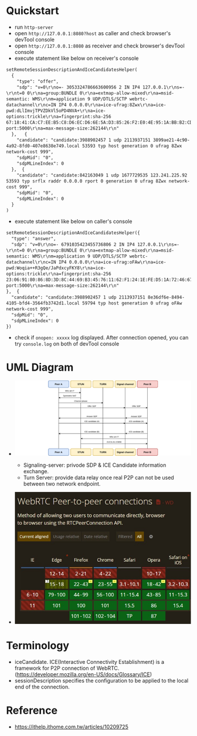 # Quickstart

- run `http-server`
- open `http://127.0.0.1:8080?host` as caller and check browser's devTool console
- open `http://127.0.0.1:8080` as receiver and check browser's devTool console
- execute statement like below on receiver's console
```
setRemoteSessionDescriptionAndIceCandidatesHelper(
  {
    "type": "offer",
    "sdp": "v=0\r\no=- 3053324786663600956 2 IN IP4 127.0.0.1\r\ns=-\r\nt=0 0\r\na=group:BUNDLE 0\r\na=extmap-allow-mixed\r\na=msid-semantic: WMS\r\nm=application 9 UDP/DTLS/SCTP webrtc-datachannel\r\nc=IN IP4 0.0.0.0\r\na=ice-ufrag:8Zwx\r\na=ice-pwd:dLlImvjTPVZDkVl5oPD4NVA+\r\na=ice-options:trickle\r\na=fingerprint:sha-256 67:18:41:CA:C7:EE:B5:C8:D6:EC:D6:6E:5A:D3:85:26:F2:E0:4E:95:1A:BB:B2:CD:CE:5F:C1:D5:87:8C:67:B0\r\na=setup:actpass\r\na=mid:0\r\na=sctp-port:5000\r\na=max-message-size:262144\r\n"
  },   {
    "candidate": "candidate:3988902457 1 udp 2113937151 3899ae21-4c90-4a92-8fd0-407e8638e749.local 53593 typ host generation 0 ufrag 8Zwx network-cost 999",
    "sdpMid": "0",
    "sdpMLineIndex": 0
  },  {
    "candidate": "candidate:842163049 1 udp 1677729535 123.241.225.92 53593 typ srflx raddr 0.0.0.0 rport 0 generation 0 ufrag 8Zwx network-cost 999",
    "sdpMid": "0",
    "sdpMLineIndex": 0
  }
)
```
- execute statement like below on caller's console
```
setRemoteSessionDescriptionAndIceCandidatesHelper({
  "type": "answer",
  "sdp": "v=0\r\no=- 6791035423455736806 2 IN IP4 127.0.0.1\r\ns=-\r\nt=0 0\r\na=group:BUNDLE 0\r\na=extmap-allow-mixed\r\na=msid-semantic: WMS\r\nm=application 9 UDP/DTLS/SCTP webrtc-datachannel\r\nc=IN IP4 0.0.0.0\r\na=ice-ufrag:oFAw\r\na=ice-pwd:Woqia++R3gQe/JaPdxcyFKY8\r\na=ice-options:trickle\r\na=fingerprint:sha-256 23:06:91:80:86:8D:3D:8C:44:69:B3:45:76:11:62:F1:24:1E:FE:D5:1A:72:46:67:7F:82:C2:4B:B3:CB:E7:9E\r\na=setup:active\r\na=mid:0\r\na=sctp-port:5000\r\na=max-message-size:262144\r\n"
},  {
  "candidate": "candidate:3988902457 1 udp 2113937151 8e36df6e-8494-4105-bfd4-3564fb3742d1.local 59794 typ host generation 0 ufrag oFAw network-cost 999",
  "sdpMid": "0",
  "sdpMLineIndex": 0
})
```
- check if `onopen: xxxxx` log displayed. After connection opened, you can try `console.log` on both of devTool console

# UML Diagram
- ![P2P connection workflow](https://raw.githubusercontent.com/scott1028/webrtc-with-coturn-study/master/nativeWebRTC/workflow.png)
  - Signaling-server: privode SDP & ICE Candidate information exchange.
  - Turn Server: provide data relay once real P2P can not be used between two network endpoint.

- ![Browser campatible sheet](https://github.com/scott1028/webrtc-with-coturn-study/blob/master/nativeWebRTC/campatible-table.jpg)

# Terminology
- iceCandidate. ICE(Interactive Connectivity Establishment) is a framework for P2P connection of WebRTC. (https://developer.mozilla.org/en-US/docs/Glossary/ICE)
- sessionDescription specifies the configuration to be applied to the local end of the connection.

# Reference
- https://ithelp.ithome.com.tw/articles/10209725

